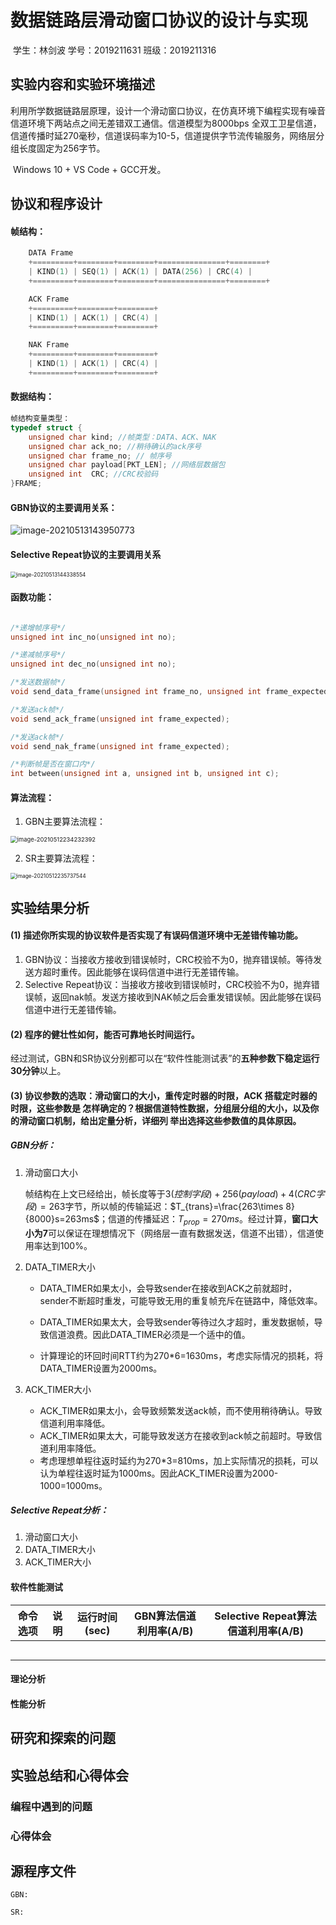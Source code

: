 # 					数据链路层滑动窗口协议的设计与实现

​									学生：林剑波				学号：2019211631				班级：2019211316

## 实验内容和实验环境描述

​		利用所学数据链路层原理，设计一个滑动窗口协议，在仿真环境下编程实现有噪音信道环境下两站点之间无差错双工通信。信道模型为8000bps 全双工卫星信道，信道传播时延270毫秒，信道误码率为10-5，信道提供字节流传输服务，网络层分组长度固定为256字节。

​		Windows 10 + VS Code + GCC开发。

## 协议和程序设计

#### 帧结构：

```c
    DATA Frame
    +=========+========+========+===============+========+
    | KIND(1) | SEQ(1) | ACK(1) | DATA(256) | CRC(4) |
    +=========+========+========+===============+========+

    ACK Frame
    +=========+========+========+
    | KIND(1) | ACK(1) | CRC(4) |
    +=========+========+========+

    NAK Frame
    +=========+========+========+
    | KIND(1) | ACK(1) | CRC(4) |
    +=========+========+========+
```

#### 数据结构：

```c
帧结构变量类型：
typedef struct { 
    unsigned char kind; //帧类型：DATA、ACK、NAK
    unsigned char ack_no; //稍待确认的ack序号
    unsigned char frame_no; // 帧序号
    unsigned char payload[PKT_LEN]; //网络层数据包
    unsigned int  CRC; //CRC校验码
}FRAME;
```

#### GBN协议的主要调用关系：

![image-20210513143950773](C:\Users\winph\AppData\Roaming\Typora\typora-user-images\image-20210513143950773.png)

#### Selective Repeat协议的主要调用关系

<img src="C:\Users\winph\AppData\Roaming\Typora\typora-user-images\image-20210513144338554.png" alt="image-20210513144338554" style="zoom:60%;" />

#### 函数功能：

```c

/*递增帧序号*/
unsigned int inc_no(unsigned int no);

/*递减帧序号*/
unsigned int dec_no(unsigned int no);

/*发送数据帧*/
void send_data_frame(unsigned int frame_no, unsigned int frame_expected, PACKET buffer[]);

/*发送ack帧*/
void send_ack_frame(unsigned int frame_expected);

/*发送ack帧*/
void send_nak_frame(unsigned int frame_expected);

/*判断帧是否在窗口内*/
int between(unsigned int a, unsigned int b, unsigned int c);

```

#### 算法流程：

1. GBN主要算法流程：

<img src="C:\Users\winph\AppData\Roaming\Typora\typora-user-images\image-20210512234232392.png" alt="image-20210512234232392" style="zoom:67%;" />

2. SR主要算法流程：

<img src="C:\Users\winph\AppData\Roaming\Typora\typora-user-images\image-20210512235737544.png" alt="image-20210512235737544" style="zoom:60%;" />

## 实验结果分析

#### (1) 描述你所实现的协议软件是否实现了有误码信道环境中无差错传输功能。

1. GBN协议：当接收方接收到错误帧时，CRC校验不为0，抛弃错误帧。等待发送方超时重传。因此能够在误码信道中进行无差错传输。
2. Selective Repeat协议：当接收方接收到错误帧时，CRC校验不为0，抛弃错误帧，返回nak帧。发送方接收到NAK帧之后会重发错误帧。因此能够在误码信道中进行无差错传输。

#### (2) 程序的健壮性如何，能否可靠地长时间运行。

​	经过测试，GBN和SR协议分别都可以在“软件性能测试表”的**五种参数下稳定运行30分钟**以上。

#### (3) 协议参数的选取：滑动窗口的大小，重传定时器的时限，ACK 搭载定时器的时限，这些参数是 怎样确定的？根据信道特性数据，分组层分组的大小，以及你的滑动窗口机制，给出定量分析，详细列 举出选择这些参数值的具体原因。

##### GBN分析：

1. 滑动窗口大小

   帧结构在上文已经给出，帧长度等于$3(控制字段)+256(payload)+4(CRC字段)=263$字节，所以帧的传输延迟：$T_{trans}=\frac{263\times 8}{8000}s=263ms$；信道的传播延迟：$T_{prop}=270ms$。经过计算，**窗口大小为7**可以保证在理想情况下（网络层一直有数据发送，信道不出错），信道使用率达到100%。

2. DATA_TIMER大小

   - DATA_TIMER如果太小，会导致sender在接收到ACK之前就超时，sender不断超时重发，可能导致无用的重复帧充斥在链路中，降低效率。

   - DATA_TIMER如果太大，会导致sender等待过久才超时，重发数据帧，导致信道浪费。因此DATA_TIMER必须是一个适中的值。
   - 计算理论的环回时间RTT约为270*6=1630ms，考虑实际情况的损耗，将DATA_TIMER设置为2000ms。

3. ACK_TIMER大小

   - ACK_TIMER如果太小，会导致频繁发送ack帧，而不使用稍待确认。导致信道利用率降低。
   - ACK_TIMER如果太大，可能导致发送方在接收到ack帧之前超时。导致信道利用率降低。
   - 考虑理想单程往返时延约为270*3=810ms，加上实际情况的损耗，可以认为单程往返时延为1000ms。因此ACK_TIMER设置为2000-1000=1000ms。

##### Selective Repeat分析：

1. 滑动窗口大小
2. DATA_TIMER大小
3. ACK_TIMER大小



#### 软件性能测试

| 命令选项 | 说明 | 运行时间(sec) | GBN算法信道利用率(A/B) | Selective Repeat算法信道利用率(A/B) |
| -------- | ---- | ------------- | ---------------------- | ----------------------------------- |
|          |      |               |                        |                                     |
|          |      |               |                        |                                     |
|          |      |               |                        |                                     |
|          |      |               |                        |                                     |
|          |      |               |                        |                                     |



#### 理论分析

#### 性能分析





## 研究和探索的问题



## 实验总结和心得体会

### 	编程中遇到的问题



### 	心得体会



## 源程序文件

```
GBN:

```



```
SR:

```







